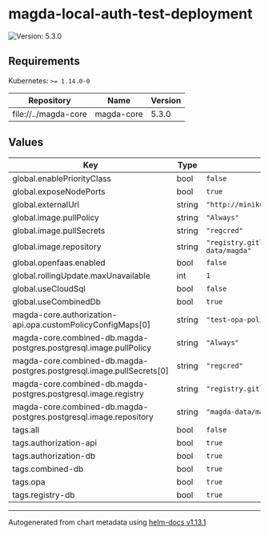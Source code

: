 # magda-local-auth-test-deployment

![Version: 5.3.0](https://img.shields.io/badge/Version-5.3.0-informational?style=flat-square)

## Requirements

Kubernetes: `>= 1.14.0-0`

| Repository | Name | Version |
|------------|------|---------|
| file://../magda-core | magda-core | 5.3.0 |

## Values

| Key | Type | Default | Description |
|-----|------|---------|-------------|
| global.enablePriorityClass | bool | `false` |  |
| global.exposeNodePorts | bool | `true` |  |
| global.externalUrl | string | `"http://minikube.data.gov.au:30100"` |  |
| global.image.pullPolicy | string | `"Always"` |  |
| global.image.pullSecrets | string | `"regcred"` |  |
| global.image.repository | string | `"registry.gitlab.com/magda-data/magda"` |  |
| global.openfaas.enabled | bool | `false` |  |
| global.rollingUpdate.maxUnavailable | int | `1` |  |
| global.useCloudSql | bool | `false` |  |
| global.useCombinedDb | bool | `true` |  |
| magda-core.authorization-api.opa.customPolicyConfigMaps[0] | string | `"test-opa-policies"` |  |
| magda-core.combined-db.magda-postgres.postgresql.image.pullPolicy | string | `"Always"` |  |
| magda-core.combined-db.magda-postgres.postgresql.image.pullSecrets[0] | string | `"regcred"` |  |
| magda-core.combined-db.magda-postgres.postgresql.image.registry | string | `"registry.gitlab.com"` |  |
| magda-core.combined-db.magda-postgres.postgresql.image.repository | string | `"magda-data/magda/magda-postgres"` |  |
| tags.all | bool | `false` |  |
| tags.authorization-api | bool | `true` |  |
| tags.authorization-db | bool | `true` |  |
| tags.combined-db | bool | `true` |  |
| tags.opa | bool | `true` |  |
| tags.registry-db | bool | `true` |  |

----------------------------------------------
Autogenerated from chart metadata using [helm-docs v1.13.1](https://github.com/norwoodj/helm-docs/releases/v1.13.1)
